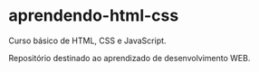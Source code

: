 # aprendendo-html-css

Curso básico de HTML, CSS e JavaScript.

Repositório destinado ao aprendizado de desenvolvimento WEB.
